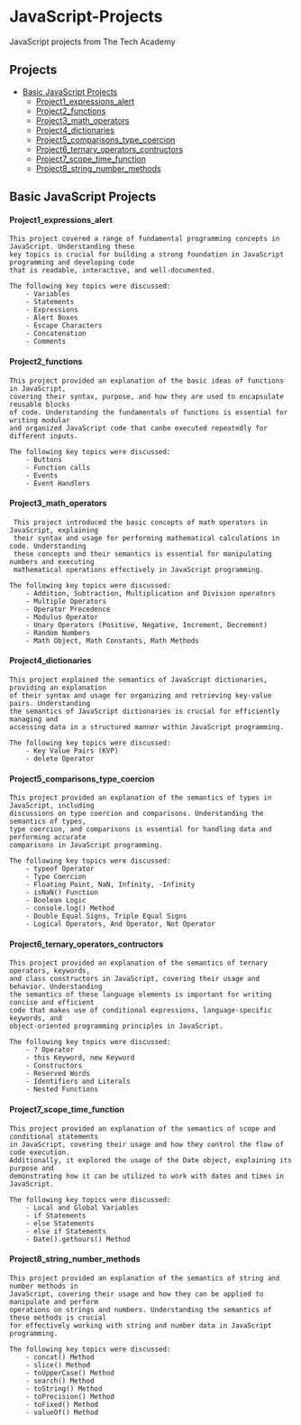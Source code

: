 # JavaScript-Projects
 JavaScript projects from The Tech Academy
 ## **Projects**
 - [Basic JavaScript Projects](#Basic-JavaScript-Projects)
   - [Project1_expressions_alert](#Project1_expressions_alert)
   - [Project2_functions](#Project2_functions)
   - [Project3_math_operators](#Project3_math_operators)
   - [Project4_dictionaries](#Project4_dictionaries)
   - [Project5_comparisons_type_coercion](#Project5_comparisons_type_coercion)
   - [Project6_ternary_operators_contructors](#Project6_ternary_operators_contructors)
   - [Project7_scope_time_function](#Project7_scope_time_function)
   - [Project8_string_number_methods](#Project8_string_number_methods)


 ## **Basic JavaScript Projects** 

#### **Project1_expressions_alert**

    This project covered a range of fundamental programming concepts in JavaScript. Understanding these 
    key topics is crucial for building a strong foundation in JavaScript programming and developing code 
    that is readable, interactive, and well-documented. 

    The following key topics were discussed: 
        - Variables
        - Statements
        - Expressions
        - Alert Boxes
        - Escape Characters 
        - Concatenation
        - Comments

#### **Project2_functions**

    This project provided an explanation of the basic ideas of functions in JavaScript, 
    covering their syntax, purpose, and how they are used to encapsulate reusable blocks 
    of code. Understanding the fundamentals of functions is essential for writing modular 
    and organized JavaScript code that canbe executed repeatedly for different inputs. 

    The following key topics were discussed: 
        - Buttons
        - Function calls
        - Events
        - Event Handlers

#### **Project3_math_operators**

     This project introduced the basic concepts of math operators in JavaScript, explaining 
     their syntax and usage for performing mathematical calculations in code. Understanding 
     these concepts and their semantics is essential for manipulating numbers and executing 
     mathematical operations effectively in JavaScript programming.

    The following key topics were discussed: 
        - Addition, Subtraction, Multiplication and Division operators
        - Multiple Operators 
        - Operator Precedence
        - Modulus Operator
        - Unary Operators (Positive, Negative, Increment, Decrement)
        - Random Numbers
        - Math Object, Math Constants, Math Methods

#### **Project4_dictionaries**

    This project explained the semantics of JavaScript dictionaries, providing an explanation 
    of their syntax and usage for organizing and retrieving key-value pairs. Understanding 
    the semantics of JavaScript dictionaries is crucial for efficiently managing and 
    accessing data in a structured manner within JavaScript programming. 

    The following key topics were discussed: 
        - Key Value Pairs (KVP)
        - delete Operator

#### **Project5_comparisons_type_coercion**

    This project provided an explanation of the semantics of types in JavaScript, including 
    discussions on type coercion and comparisons. Understanding the semantics of types, 
    type coercion, and comparisons is essential for handling data and performing accurate 
    comparisons in JavaScript programming.

    The following key topics were discussed:
        - typeof Operator
        - Type Coercion
        - Floating Point, NaN, Infinity, -Infinity
        - isNaN() Function
        - Boolean Logic
        - console.log() Method
        - Double Equal Signs, Triple Equal Signs
        - Logical Operators, And Operator, Not Operator

#### **Project6_ternary_operators_contructors**

    This project provided an explanation of the semantics of ternary operators, keywords, 
    and class constructors in JavaScript, covering their usage and behavior. Understanding 
    the semantics of these language elements is important for writing concise and efficient 
    code that makes use of conditional expressions, language-specific keywords, and 
    object-oriented programming principles in JavaScript.

    The following key topics were discussed:
        - ? Operator
        - this Keyword, new Keyword
        - Constructors
        - Reserved Words
        - Identifiers and Literals
        - Nested Functions

#### **Project7_scope_time_function**

    This project provided an explanation of the semantics of scope and conditional statements 
    in JavaScript, covering their usage and how they control the flow of code execution. 
    Additionally, it explored the usage of the Date object, explaining its purpose and 
    demonstrating how it can be utilized to work with dates and times in JavaScript.

    The following key topics were discussed:
        - Local and Global Variables
        - if Statements
        - else Statements
        - else if Statements
        - Date().gethours() Method
        
#### **Project8_string_number_methods**

    This project provided an explanation of the semantics of string and number methods in 
    JavaScript, covering their usage and how they can be applied to manipulate and perform 
    operations on strings and numbers. Understanding the semantics of these methods is crucial 
    for effectively working with string and number data in JavaScript programming.  
    
    The following key topics were discussed:
        - concat() Method
        - slice() Method
        - toUpperCase() Method
        - search() Method
        - toString() Method
        - toPrecision() Method
        - toFixed() Method
        - valueOf() Method
        
        
        
